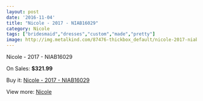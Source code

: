 ```yaml
---
layout: post
date: '2016-11-04'
title: "Nicole - 2017 - NIAB16029"
category: Nicole
tags: ["bridesmaid","dresses","custom","made","pretty"]
image: http://img.metalkind.com/87476-thickbox_default/nicole-2017-niab16029.jpg
---
```

Nicole - 2017 - NIAB16029

On Sales: **$321.99**
<a href="https://www.metalkind.com/en/nicole/20743-nicole-2017-niab16029.html"><amp-img layout="responsive" width="600" height="600" src="//img.metalkind.com/87476-thickbox_default/nicole-2017-niab16029.jpg" alt="Nicole - 2017 - NIAB16029 0" /></a>
<a href="https://www.metalkind.com/en/nicole/20743-nicole-2017-niab16029.html"><amp-img layout="responsive" width="600" height="600" src="//img.metalkind.com/87478-thickbox_default/nicole-2017-niab16029.jpg" alt="Nicole - 2017 - NIAB16029 1" /></a>

Buy it: [Nicole - 2017 - NIAB16029](https://www.metalkind.com/en/nicole/20743-nicole-2017-niab16029.html "Nicole - 2017 - NIAB16029")

View more: [Nicole](https://www.metalkind.com/en/163-nicole "Nicole")